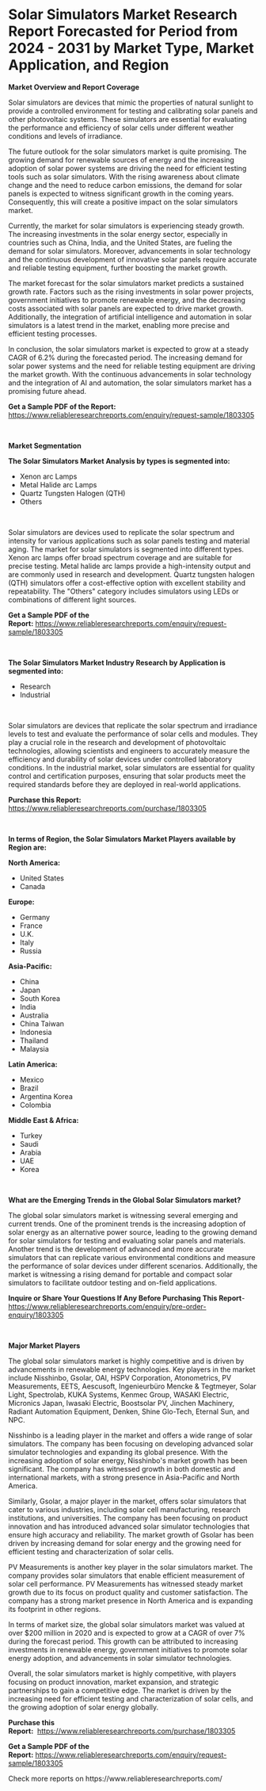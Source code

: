 <p><h1>Solar Simulators Market Research Report Forecasted for Period from 2024 -  2031 by Market Type, Market Application, and Region</h1></p><p><strong>Market Overview and Report Coverage</strong></p>
<p><p>Solar simulators are devices that mimic the properties of natural sunlight to provide a controlled environment for testing and calibrating solar panels and other photovoltaic systems. These simulators are essential for evaluating the performance and efficiency of solar cells under different weather conditions and levels of irradiance.</p><p>The future outlook for the solar simulators market is quite promising. The growing demand for renewable sources of energy and the increasing adoption of solar power systems are driving the need for efficient testing tools such as solar simulators. With the rising awareness about climate change and the need to reduce carbon emissions, the demand for solar panels is expected to witness significant growth in the coming years. Consequently, this will create a positive impact on the solar simulators market.</p><p>Currently, the market for solar simulators is experiencing steady growth. The increasing investments in the solar energy sector, especially in countries such as China, India, and the United States, are fueling the demand for solar simulators. Moreover, advancements in solar technology and the continuous development of innovative solar panels require accurate and reliable testing equipment, further boosting the market growth.</p><p>The market forecast for the solar simulators market predicts a sustained growth rate. Factors such as the rising investments in solar power projects, government initiatives to promote renewable energy, and the decreasing costs associated with solar panels are expected to drive market growth. Additionally, the integration of artificial intelligence and automation in solar simulators is a latest trend in the market, enabling more precise and efficient testing processes.</p><p>In conclusion, the solar simulators market is expected to grow at a steady CAGR of 6.2% during the forecasted period. The increasing demand for solar power systems and the need for reliable testing equipment are driving the market growth. With the continuous advancements in solar technology and the integration of AI and automation, the solar simulators market has a promising future ahead.</p></p>
<p><strong>Get a Sample PDF of the Report:</strong> <a href="https://www.reliableresearchreports.com/enquiry/request-sample/1803305">https://www.reliableresearchreports.com/enquiry/request-sample/1803305</a></p>
<p>&nbsp;</p>
<p><strong>Market Segmentation</strong></p>
<p><strong>The Solar Simulators Market Analysis by types is segmented into:</strong></p>
<p><ul><li>Xenon arc Lamps</li><li>Metal Halide arc Lamps</li><li>Quartz Tungsten Halogen (QTH)</li><li>Others</li></ul></p>
<p>&nbsp;</p>
<p><p>Solar simulators are devices used to replicate the solar spectrum and intensity for various applications such as solar panels testing and material aging. The market for solar simulators is segmented into different types. Xenon arc lamps offer broad spectrum coverage and are suitable for precise testing. Metal halide arc lamps provide a high-intensity output and are commonly used in research and development. Quartz tungsten halogen (QTH) simulators offer a cost-effective option with excellent stability and repeatability. The "Others" category includes simulators using LEDs or combinations of different light sources.</p></p>
<p><strong>Get a Sample PDF of the Report:</strong>&nbsp;<a href="https://www.reliableresearchreports.com/enquiry/request-sample/1803305">https://www.reliableresearchreports.com/enquiry/request-sample/1803305</a></p>
<p>&nbsp;</p>
<p><strong>The Solar Simulators Market Industry Research by Application is segmented into:</strong></p>
<p><ul><li>Research</li><li>Industrial</li></ul></p>
<p>&nbsp;</p>
<p><p>Solar simulators are devices that replicate the solar spectrum and irradiance levels to test and evaluate the performance of solar cells and modules. They play a crucial role in the research and development of photovoltaic technologies, allowing scientists and engineers to accurately measure the efficiency and durability of solar devices under controlled laboratory conditions. In the industrial market, solar simulators are essential for quality control and certification purposes, ensuring that solar products meet the required standards before they are deployed in real-world applications.</p></p>
<p><strong>Purchase this Report:</strong>&nbsp; <a href="https://www.reliableresearchreports.com/purchase/1803305">https://www.reliableresearchreports.com/purchase/1803305</a></p>
<p>&nbsp;</p>
<p><strong>In terms of Region, the Solar Simulators Market Players available by Region are:</strong></p>
<p>
    <p> <strong> North America: </strong>
        <ul>
            <li>United States</li>
            <li>Canada</li>
        </ul>
        </p> 
    <p> <strong> Europe: </strong>
        <ul>
            <li>Germany</li>
            <li>France</li>
            <li>U.K.</li>
            <li>Italy</li>
            <li>Russia</li>
        </ul>
        </p> 
    <p> <strong> Asia-Pacific: </strong>
        <ul>
            <li>China</li>
            <li>Japan</li>
            <li>South Korea</li>
            <li>India</li>
            <li>Australia</li>
            <li>China Taiwan</li>
            <li>Indonesia</li>
            <li>Thailand</li>
            <li>Malaysia</li>
        </ul>
        </p> 
    <p> <strong> Latin America: </strong>
        <ul>
            <li>Mexico</li>
            <li>Brazil</li>
            <li>Argentina Korea</li>
            <li>Colombia</li>
        </ul>
        </p> 
    <p> <strong> Middle East & Africa: </strong>
        <ul>
            <li>Turkey</li>
            <li>Saudi</li>
            <li>Arabia</li>
            <li>UAE</li>
            <li>Korea</li>
        </ul>
    </p>
    </p>
<p>&nbsp;</p>
<p><strong>What are the Emerging Trends in the Global Solar Simulators market?</strong></p>
<p><p>The global solar simulators market is witnessing several emerging and current trends. One of the prominent trends is the increasing adoption of solar energy as an alternative power source, leading to the growing demand for solar simulators for testing and evaluating solar panels and materials. Another trend is the development of advanced and more accurate simulators that can replicate various environmental conditions and measure the performance of solar devices under different scenarios. Additionally, the market is witnessing a rising demand for portable and compact solar simulators to facilitate outdoor testing and on-field applications.</p></p>
<p><strong>Inquire or Share Your Questions If Any Before Purchasing This Report</strong>- <a href="https://www.reliableresearchreports.com/enquiry/pre-order-enquiry/1803305">https://www.reliableresearchreports.com/enquiry/pre-order-enquiry/1803305</a></p>
<p>&nbsp;</p>
<p><strong>Major Market Players</strong></p>
<p><p>The global solar simulators market is highly competitive and is driven by advancements in renewable energy technologies. Key players in the market include Nisshinbo, Gsolar, OAI, HSPV Corporation, Atonometrics, PV Measurements, EETS, Aescusoft, Ingenieurbüro Mencke & Tegtmeyer, Solar Light, Spectrolab, KUKA Systems, Kenmec Group, WASAKI Electric, Micronics Japan, Iwasaki Electric, Boostsolar PV, Jinchen Machinery, Radiant Automation Equipment, Denken, Shine Glo-Tech, Eternal Sun, and NPC.</p><p>Nisshinbo is a leading player in the market and offers a wide range of solar simulators. The company has been focusing on developing advanced solar simulator technologies and expanding its global presence. With the increasing adoption of solar energy, Nisshinbo's market growth has been significant. The company has witnessed growth in both domestic and international markets, with a strong presence in Asia-Pacific and North America. </p><p>Similarly, Gsolar, a major player in the market, offers solar simulators that cater to various industries, including solar cell manufacturing, research institutions, and universities. The company has been focusing on product innovation and has introduced advanced solar simulator technologies that ensure high accuracy and reliability. The market growth of Gsolar has been driven by increasing demand for solar energy and the growing need for efficient testing and characterization of solar cells.</p><p>PV Measurements is another key player in the solar simulators market. The company provides solar simulators that enable efficient measurement of solar cell performance. PV Measurements has witnessed steady market growth due to its focus on product quality and customer satisfaction. The company has a strong market presence in North America and is expanding its footprint in other regions.</p><p>In terms of market size, the global solar simulators market was valued at over $200 million in 2020 and is expected to grow at a CAGR of over 7% during the forecast period. This growth can be attributed to increasing investments in renewable energy, government initiatives to promote solar energy adoption, and advancements in solar simulator technologies.</p><p>Overall, the solar simulators market is highly competitive, with players focusing on product innovation, market expansion, and strategic partnerships to gain a competitive edge. The market is driven by the increasing need for efficient testing and characterization of solar cells, and the growing adoption of solar energy globally.</p></p>
<p><strong>Purchase this Report:</strong>&nbsp;&nbsp;<a href="https://www.reliableresearchreports.com/purchase/1803305">https://www.reliableresearchreports.com/purchase/1803305</a></p>
<p></p>
<p><strong>Get a Sample PDF of the Report:</strong>&nbsp;<a href="https://www.reliableresearchreports.com/enquiry/request-sample/1803305">https://www.reliableresearchreports.com/enquiry/request-sample/1803305</a></p>
<p>Check more reports on https://www.reliableresearchreports.com/</p>
